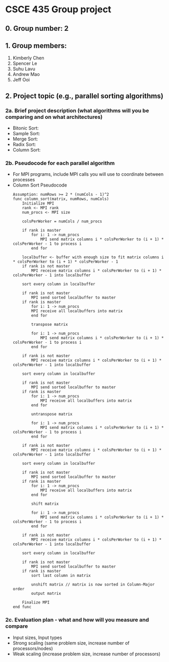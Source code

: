 # CSCE 435 Group project

## 0. Group number: 2

## 1. Group members:
1. Kimberly Chen
2. Spencer Le
3. Suhu Lavu
4. Andrew Mao
5. Jeff Ooi

## 2. Project topic (e.g., parallel sorting algorithms)

### 2a. Brief project description (what algorithms will you be comparing and on what architectures)

- Bitonic Sort:
- Sample Sort:
- Merge Sort:
- Radix Sort:
- Column Sort:

### 2b. Pseudocode for each parallel algorithm
- For MPI programs, include MPI calls you will use to coordinate between processes
- Column Sort Pseudocode
    ```
    Assumption: numRows >= 2 * (numCols - 1)^2
    func column_sort(matrix, numRows, numCols)
        Initialize MPI
        rank <- MPI rank
        num_procs <- MPI size
        
        colsPerWorker = numCols / num_procs
        
        if rank is master
            for i: 1 -> num_procs
                MPI send matrix columns i * colsPerWorker to (i + 1) * colsPerWorker - 1 to process i
            end for
        
        localbuffer <- buffer with enough size to fit matrix columns i * colsPerWorker to (i + 1) * colsPerWorker - 1
        if rank is not master
            MPI receive matrix columns i * colsPerWorker to (i + 1) * colsPerWorker - 1 into localbuffer
        
        sort every column in localbuffer
        
        if rank is not master
            MPI send sorted localbuffer to master
        if rank is master
            for i: 1 -> num_procs
            MPI receive all localbuffers into matrix
            end for
        
            transpose matrix
        
            for i: 1 -> num_procs
                MPI send matrix columns i * colsPerWorker to (i + 1) * colsPerWorker - 1 to process i
            end for
            
        if rank is not master
            MPI receive matrix columns i * colsPerWorker to (i + 1) * colsPerWorker - 1 into localbuffer
        
        sort every column in localbuffer
        
        if rank is not master
            MPI send sorted localbuffer to master
        if rank is master
            for i: 1 -> num_procs
                MPI receive all localbuffers into matrix
            end for
        
            untranspose matrix

            for i: 1 -> num_procs
                MPI send matrix columns i * colsPerWorker to (i + 1) * colsPerWorker - 1 to process i
            end for
            
        if rank is not master
            MPI receive matrix columns i * colsPerWorker to (i + 1) * colsPerWorker - 1 into localbuffer
        
        sort every column in localbuffer

        if rank is not master
            MPI send sorted localbuffer to master
        if rank is master
            for i: 1 -> num_procs
                MPI receive all localbuffers into matrix
            end for
            
            shift matrix
            
            for i: 1 -> num_procs
                MPI send matrix columns i * colsPerWorker to (i + 1) * colsPerWorker - 1 to process i
            end for
            
        if rank is not master
            MPI receive matrix columns i * colsPerWorker to (i + 1) * colsPerWorker - 1 into localbuffer
        
        sort every column in localbuffer
        
        if rank is not master
            MPI send sorted localbuffer to master
        if rank is master
            sort last column in matrix
            
            unshift matrix // matrix is now sorted in Column-Major order
            output matrix
            
        Finalize MPI
    end func
    ```

### 2c. Evaluation plan - what and how will you measure and compare
- Input sizes, Input types
- Strong scaling (same problem size, increase number of processors/nodes)
- Weak scaling (increase problem size, increase number of processors)
